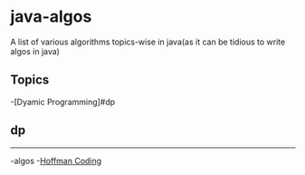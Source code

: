 # java-algos

A list of various algorithms topics-wise in java(as it can be tidious to write algos in java)

Topics
---
-[Dyamic Programming]#dp

## dp
---
-algos
-[Hoffman Coding](https://github.com/LaPulgaaa/java-algos/blob/master/greedy/Hoffman%20coding.java)
